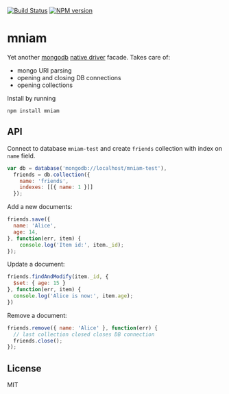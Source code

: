 [![Build Status](https://secure.travis-ci.org/code42day/mniam.png)](http://travis-ci.org/code42day/mniam)
[![NPM version](https://badge.fury.io/js/mniam.png)](http://badge.fury.io/js/mniam)

# mniam


Yet another [mongodb][] [native driver][2] facade.
Takes care of:

- mongo URI parsing
- opening and closing DB connections
- opening collections

Install by running

    npm install mniam

## API

Connect to database `mniam-test` and create `friends` collection with index on ```name``` field.

```javascript
var db = database('mongodb://localhost/mniam-test'),
  friends = db.collection({
    name: 'friends',
    indexes: [[{ name: 1 }]]
  });
```

Add a new documents:

```javascript
friends.save({
  name: 'Alice',
  age: 14,
}, function(err, item) {
	console.log('Item id:', item._id);
});
```

Update a document:

```javascript
friends.findAndModify(item._id, {
  $set: { age: 15 }
}, function(err, item) {
  console.log('Alice is now:', item.age);
})
```

Remove a document:

```javascript
friends.remove({ name: 'Alice' }, function(err) {
  // last collection closed closes DB connection
  friends.close();
});

```

## License

MIT


[mongodb]: http://www.mongodb.org
[2]: http://github.com/mongodb/node-mongodb-native.git
